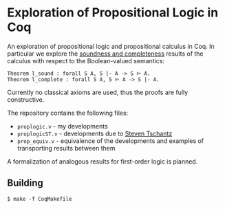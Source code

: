# Exploration of Propositional Logic in Coq

An exploration of propositional logic and propositional calculus in
Coq.  In particular we explore the [soundness and
completeness](https://en.wikipedia.org/wiki/Propositional_calculus#Soundness_and_completeness_of_the_rules)
results of the calculus with respect to the Boolean-valued semantics:

```coq
Theorem l_sound : forall S A, S |- A -> S ⊨ A.
Theorem l_complete : forall S A, S ⊨ A -> S |- A.
```

Currently no classical axioms are used, thus the proofs are fully
constructive.

The repository contains the following files:

- `proplogic.v` - my developments
- `proplogicST.v` - developments due to [Steven Tschantz](https://my.vanderbilt.edu/universalalgebralogic/people/)
- `prop_equiv.v` - equivalence of the developments and examples of
  transporting results between them

A formalization of analogous results for first-order logic is planned.

## Building
```ShellSession
$ make -f CoqMakefile
```
